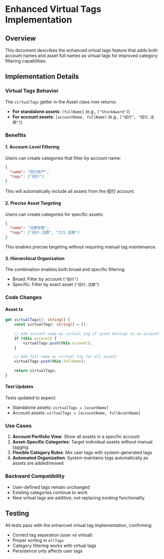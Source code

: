 # Enhanced Virtual Tags Implementation

## Overview
This document describes the enhanced virtual tags feature that adds both account names and asset full names as virtual tags for improved category filtering capabilities.

## Implementation Details

### Virtual Tags Behavior
The `virtualTags` getter in the Asset class now returns:
- **For standalone assets**: `[fullName]` (e.g., `["StockAward"]`)
- **For account assets**: `[accountName, fullName]` (e.g., `["招行", "招行.活期"]`)

### Benefits

#### 1. Account-Level Filtering
Users can create categories that filter by account name:
```json
{
  "name": "招行资产",
  "tags": ["招行"]
}
```
This will automatically include all assets from the 招行 account.

#### 2. Precise Asset Targeting
Users can create categories for specific assets:
```json
{
  "name": "活期存款",
  "tags": ["招行.活期", "工行.活期"]
}
```
This enables precise targeting without requiring manual tag maintenance.

#### 3. Hierarchical Organization
The combination enables both broad and specific filtering:
- Broad: Filter by account (`"招行"`)
- Specific: Filter by exact asset (`"招行.活期"`)

### Code Changes

#### Asset.ts
```typescript
get virtualTags(): string[] {
    const virtualTags: string[] = [];
    
    // Add account name as virtual tag if asset belongs to an account
    if (this.account) {
        virtualTags.push(this.account);
    }

    // Add full name as virtual tag for all assets
    virtualTags.push(this.fullName);
    
    return virtualTags;
}
```

#### Test Updates
Tests updated to expect:
- Standalone assets: `virtualTags = [assetName]`
- Account assets: `virtualTags = [accountName, fullAssetName]`

### Use Cases

1. **Account Portfolio View**: Show all assets in a specific account
2. **Asset-Specific Categories**: Target individual assets without manual tagging
3. **Flexible Category Rules**: Mix user tags with system-generated tags
4. **Automated Organization**: System maintains tags automatically as assets are added/moved

### Backward Compatibility
- User-defined tags remain unchanged
- Existing categories continue to work
- New virtual tags are additive, not replacing existing functionality

## Testing
All tests pass with the enhanced virtual tag implementation, confirming:
- Correct tag separation (user vs virtual)
- Proper sorting in `allTags`
- Category filtering works with virtual tags
- Persistence only affects user tags
